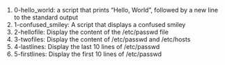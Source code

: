 1. 0-hello_world: a script that prints “Hello, World”, followed by a new line to the standard output
2. 1-confused_smiley: A script that displays a confused smiley
3. 2-hellofile: Display the content of the /etc/passwd file
4. 3-twofiles: Display the content of /etc/passwd and /etc/hosts
5. 4-lastlines: Display the last 10 lines of /etc/passwd
6. 5-firstlines: Display the first 10 lines of /etc/passwd
